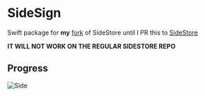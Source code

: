 # SideSign

Swift package for **my** [fork](https://github.com/SternXD/SideStore/tree/alt-prefix-change/) of SideStore until I PR this to [SideStore](https://github.com/SideStore/SideStore) 

**IT WILL NOT WORK ON THE REGULAR SIDESTORE REPO**

## Progress

![Side](https://repobeats.axiom.co/api/embed/15325421a1c5b9aa4324629a1eb33d2c8464547e.svg "Repobeats analytics image")
